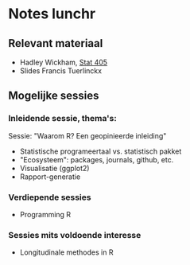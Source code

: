 ﻿Notes lunchr
============

Relevant materiaal
------------------

* Hadley Wickham, [Stat 405](http://stat405.had.co.nz/)
* Slides Francis Tuerlinckx

Mogelijke sessies
-----------------

### Inleidende sessie, thema's:

Sessie: "Waarom R? Een geopinieerde inleiding"

* Statistische programeertaal vs. statistisch pakket
* "Ecosysteem": packages, journals, github, etc.
* Visualisatie (ggplot2)
* Rapport-generatie

### Verdiepende sessies

* Programming R

### Sessies mits voldoende interesse

* Longitudinale methodes in R

